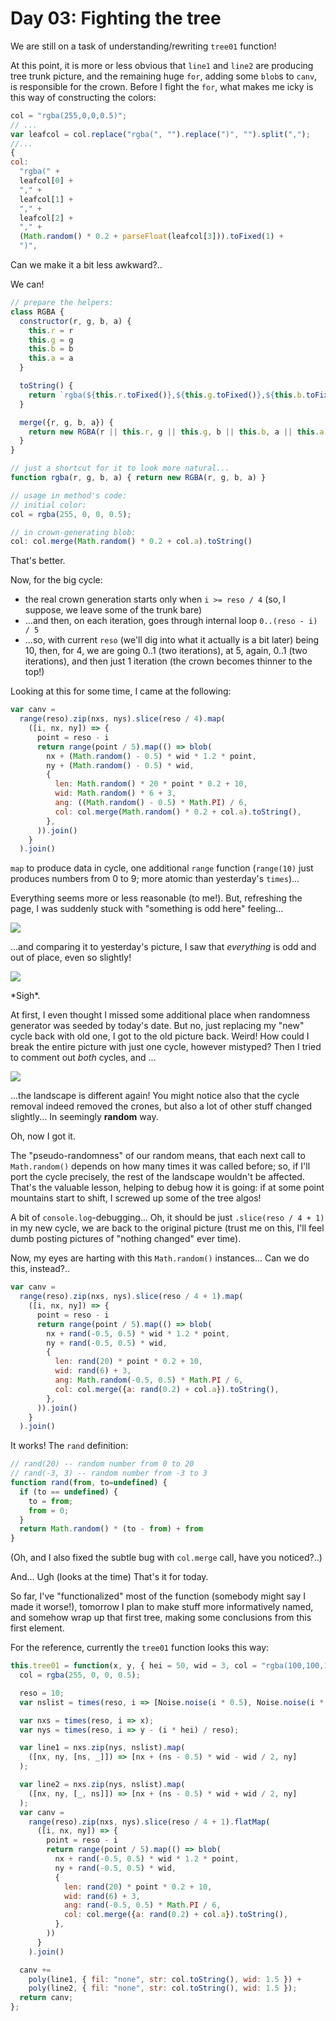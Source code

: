 # Day 03: Fighting the tree

We are still on a task of understanding/rewriting `tree01` function!

At this point, it is more or less obvious that `line1` and `line2` are producing tree trunk picture, and the remaining huge `for`, adding some `blob`s to `canv`, is responsible for the crown. Before I fight the `for`, what makes me icky is this way of constructing the colors:

```js
col = "rgba(255,0,0,0.5)";
// ...
var leafcol = col.replace("rgba(", "").replace(")", "").split(",");
//...
{
col:
  "rgba(" +
  leafcol[0] +
  "," +
  leafcol[1] +
  "," +
  leafcol[2] +
  "," +
  (Math.random() * 0.2 + parseFloat(leafcol[3])).toFixed(1) +
  ")",
```

Can we make it a bit less awkward?..

We can!

```js
// prepare the helpers:
class RGBA {
  constructor(r, g, b, a) {
    this.r = r
    this.g = g
    this.b = b
    this.a = a
  }

  toString() {
    return `rgba(${this.r.toFixed()},${this.g.toFixed()},${this.b.toFixed()},${this.a.toFixed(1)})`
  }

  merge({r, g, b, a}) {
    return new RGBA(r || this.r, g || this.g, b || this.b, a || this.a)
  }
}

// just a shortcut for it to look more natural...
function rgba(r, g, b, a) { return new RGBA(r, g, b, a) }

// usage in method's code:
// initial color:
col = rgba(255, 0, 0, 0.5);

// in crown-generating blob:
col: col.merge(Math.random() * 0.2 + col.a).toString()
```

That's better.

Now, for the big cycle:
* the real crown generation starts only when `i >= reso / 4` (so, I suppose, we leave some of the trunk bare)
* ...and then, on each iteration, goes through internal loop `0..(reso - i) / 5`
* ...so, with current `reso` (we'll dig into what it actually is a bit later) being 10, then, for 4, we are going 0..1 (two iterations), at 5, again, 0..1 (two iterations), and then just 1 iteration (the crown becomes thinner to the top!)

Looking at this for some time, I came at the following:
```js
var canv =
  range(reso).zip(nxs, nys).slice(reso / 4).map(
    ([i, nx, ny]) => {
      point = reso - i
      return range(point / 5).map(() => blob(
        nx + (Math.random() - 0.5) * wid * 1.2 * point,
        ny + (Math.random() - 0.5) * wid,
        {
          len: Math.random() * 20 * point * 0.2 + 10,
          wid: Math.random() * 6 + 3,
          ang: ((Math.random() - 0.5) * Math.PI) / 6,
          col: col.merge(Math.random() * 0.2 + col.a).toString(),
        },
      )).join()
    }
  ).join()
```

`map` to produce data in cycle, one additional `range` function (`range(10)` just produces numbers from 0 to 9; more atomic than yesterday's `times`)...

Everything seems more or less reasonable (to me!). But, refreshing the page, I was suddenly stuck with "something is odd here" feeling...

![](image03.png)

...and comparing it to yesterday's picture, I saw that _everything_ is odd and out of place, even so slightly!

![](image02.png)

\*Sigh\*.

At first, I even thought I missed some additional place when randomness generator was seeded by today's date. But no, just replacing my "new" cycle back with old one, I got to the old picture back. Weird! How could I break the entire picture with just one cycle, however mistyped? Then I tried to comment out _both_ cycles, and ...

![](image04.png)

...the landscape is different again! You might notice also that the cycle removal indeed removed the crones, but also a lot of other stuff changed slightly... In seemingly **random** way.

Oh, now I got it.

The "pseudo-randomness" of our random means, that each next call to `Math.random()` depends on how many times it was called before; so, if I'll port the cycle precisely, the rest of the landscape wouldn't be affected. That's the valuable lesson, helping to debug how it is going: if at some point mountains start to shift, I screwed up some of the tree algos!

A bit of `console.log`-debugging... Oh, it should be just `.slice(reso / 4 + 1)` in my new cycle, we are back to the original picture (trust me on this, I'll feel dumb posting pictures of "nothing changed" ever time).

Now, my eyes are harting with this `Math.random()` instances... Can we do this, instead?..

```js
var canv =
  range(reso).zip(nxs, nys).slice(reso / 4 + 1).map(
    ([i, nx, ny]) => {
      point = reso - i
      return range(point / 5).map(() => blob(
        nx + rand(-0.5, 0.5) * wid * 1.2 * point,
        ny + rand(-0.5, 0.5) * wid,
        {
          len: rand(20) * point * 0.2 + 10,
          wid: rand(6) + 3,
          ang: Math.random(-0.5, 0.5) * Math.PI / 6,
          col: col.merge({a: rand(0.2) + col.a}).toString(),
        },
      )).join()
    }
  ).join()
```
It works! The `rand` definition:
```js
// rand(20) -- random number from 0 to 20
// rand(-3, 3) -- random number from -3 to 3
function rand(from, to=undefined) {
  if (to == undefined) {
    to = from;
    from = 0;
  }
  return Math.random() * (to - from) + from
}
```

(Oh, and I also fixed the subtle bug with `col.merge` call, have you noticed?..)

And... Ugh (looks at the time) That's it for today.

So far, I've "functionalized" most of the function (somebody might say I made it worse!), tomorrow I plan to make stuff more informatively named, and somehow wrap up that first tree, making some conclusions from this first element.

For the reference, currently the `tree01` function looks this way:

```js
this.tree01 = function(x, y, { hei = 50, wid = 3, col = "rgba(100,100,100,0.5)", noi = 0.5 }) {
  col = rgba(255, 0, 0, 0.5);

  reso = 10;
  var nslist = times(reso, i => [Noise.noise(i * 0.5), Noise.noise(i * 0.5, 0.5)]);

  var nxs = times(reso, i => x);
  var nys = times(reso, i => y - (i * hei) / reso);

  var line1 = nxs.zip(nys, nslist).map(
    ([nx, ny, [ns, _]]) => [nx + (ns - 0.5) * wid - wid / 2, ny]
  );

  var line2 = nxs.zip(nys, nslist).map(
    ([nx, ny, [_, ns]]) => [nx + (ns - 0.5) * wid + wid / 2, ny]
  );
  var canv =
    range(reso).zip(nxs, nys).slice(reso / 4 + 1).flatMap(
      ([i, nx, ny]) => {
        point = reso - i
        return range(point / 5).map(() => blob(
          nx + rand(-0.5, 0.5) * wid * 1.2 * point,
          ny + rand(-0.5, 0.5) * wid,
          {
            len: rand(20) * point * 0.2 + 10,
            wid: rand(6) + 3,
            ang: rand(-0.5, 0.5) * Math.PI / 6,
            col: col.merge({a: rand(0.2) + col.a}).toString(),
          },
        ))
      }
    ).join()

  canv +=
    poly(line1, { fil: "none", str: col.toString(), wid: 1.5 }) +
    poly(line2, { fil: "none", str: col.toString(), wid: 1.5 });
  return canv;
};
```
